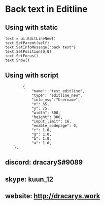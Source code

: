 # Back text in Editline

## Using with static 
```
text = ui.EditLineNew()
text.SetParent(self)
text.SetInfoMessage("back text")
text.SetPosition(0,0)
text.SetFocus()
text.Show()
```

## Using with script 
```
        {	
            "name": "test_editline",
            "type": "editline_new",
            "info_msg":"Username",
            "x": 65,
            "y": 75,
            "width": 300,
            "height": 300,
            "input_limit": 16,
            "enable_codepage": 0,
            "r": 1.0,
            "g": 1.0,
            "b": 1.0,
            "a": 1.0,
	},
```

## discord: dracaryS#9089
## skype: kuun_12
## website: http://dracarys.work
